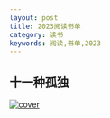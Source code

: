 ```yaml
---
layout: post
title: 2023阅读书单
category: 读书
keywords: 阅读,书单,2023
---
```

## 十一种孤独
<a href="https://img9.doubanio.com/view/subject/s/public/s4099866.jpg" target="_blank"><img src="https://img9.doubanio.com/view/subject/s/public/s4099866.jpg" alt="cover">
